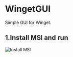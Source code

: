 ﻿# WingetGUI

Simple GUI for Winget.

1.Install MSI and run
----------------------
![Install MSI](https://user-images.githubusercontent.com/43472567/173563928-ce7a33f2-a8ca-4a3f-b015-ba002cf3b92d.png)
